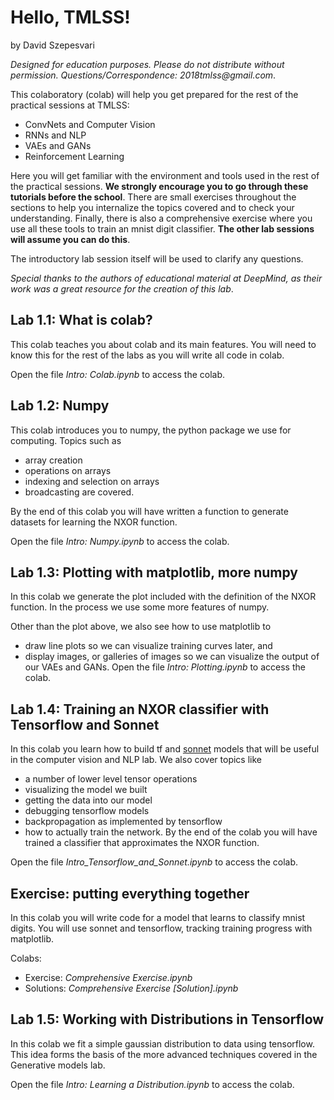 # Hello, TMLSS!
by David Szepesvari

_Designed for education purposes. Please do not distribute without permission. Questions/Correspondence: 2018tmlss@gmail.com_.

This colaboratory (colab) will help you get prepared for the rest of the practical sessions at TMLSS:

* ConvNets and Computer Vision
* RNNs and NLP
* VAEs and GANs
* Reinforcement Learning

Here you will get familiar with the environment and tools used in the rest of the practical sessions. **We strongly encourage you to go through these tutorials before the school**. There are small exercises throughout the sections to help you internalize the topics covered and to check your understanding. Finally, there is also a comprehensive exercise where you use all these tools to train an mnist digit classifier. **The other lab sessions will assume you can do this**.

The introductory lab session itself will be used to clarify any questions.

_Special thanks to the authors of educational material at DeepMind, as their work was a great resource for the creation of this lab_.

## Lab 1.1: What is colab?
This colab teaches you about colab and its main features. You will need to know this for the rest of the labs as you will write all code in colab.

Open the file _Intro: Colab.ipynb_ to access the colab.

## Lab 1.2: Numpy
This colab introduces you to numpy, the python package we use for computing. Topics such as

* array creation
* operations on arrays
* indexing and selection on arrays
* broadcasting
are covered.

By the end of this colab you will have written a function to generate datasets for learning the NXOR function.

Open the file _Intro: Numpy.ipynb_ to access the colab.

## Lab 1.3: Plotting with matplotlib, more numpy
In this colab we generate the plot included with the definition of the NXOR function. In the process we use some more features of numpy.

Other than the plot above, we also see how to use matplotlib to

* draw line plots so we can visualize training curves later, and
* display images, or galleries of images so we can visualize the output of our VAEs and GANs.
Open the file _Intro: Plotting.ipynb_ to access the colab.

## Lab 1.4: Training an NXOR classifier with Tensorflow and Sonnet
In this colab you learn how to build tf and [sonnet](https://github.com/deepmind/sonnet) models that will be useful in the computer vision and NLP lab. We also cover topics like

* a number of lower level tensor operations
* visualizing the model we built
* getting the data into our model
* debugging tensorflow models
* backpropagation as implemented by tensorflow
* how to actually train the network.
By the end of the colab you will have trained a classifier that approximates the NXOR function.

Open the file _Intro_Tensorflow_and_Sonnet.ipynb_ to access the colab.

## Exercise: putting everything together
In this colab you will write code for a model that learns to classify mnist digits. You will use sonnet and tensorflow, tracking training progress with matplotlib.

Colabs:

* Exercise: _Comprehensive Exercise.ipynb_
* Solutions: _Comprehensive Exercise [Solution].ipynb_

## Lab 1.5: Working with Distributions in Tensorflow
In this colab we fit a simple gaussian distribution to data using tensorflow. This idea forms the basis of the more advanced techniques covered in the Generative models lab.

Open the file _Intro: Learning a Distribution.ipynb_ to access the colab.
